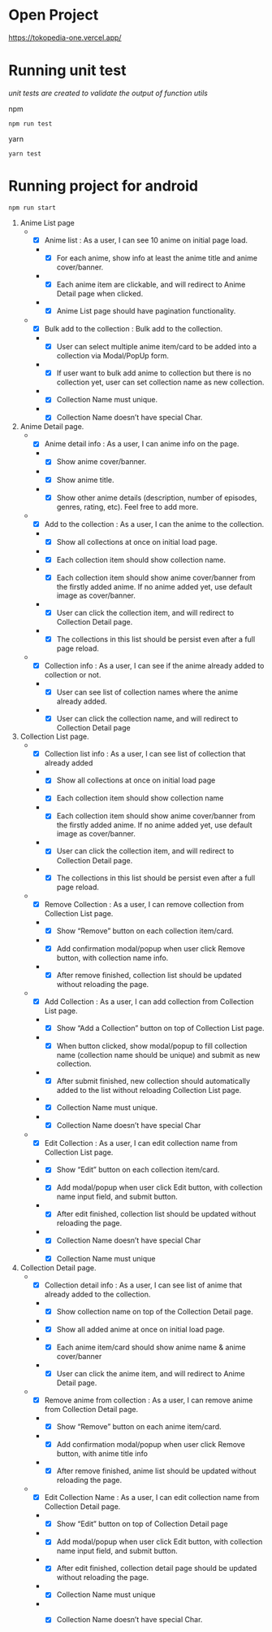 # Open Project
https://tokopedia-one.vercel.app/

# Running unit test 

*unit tests are created to validate the output of function utils*

npm
```
npm run test
```

yarn
```
yarn test
```

# Running project for android
```
npm run start
```


1. Anime List page
    * - [x] Anime list : As a user, I can see 10 anime on initial page load.
       * - [x]  For each anime, show info at least the anime title and anime cover/banner.
       * - [x] Each anime item are clickable, and will redirect to Anime Detail page when clicked.
       * - [x] Anime List page should have pagination functionality.
   
    * - [x] Bulk add to the collection : Bulk add to the collection.
       * - [x] User can select multiple anime item/card to be added into a collection via Modal/PopUp form.
       * - [x] If user want to bulk add anime to collection but there is no collection yet, user can set collection name as new collection.
       * - [x] Collection Name must unique.
       * - [x] Collection Name doesn’t have special Char.
 
2. Anime Detail page.
    * - [x] Anime detail info : As a user, I can anime info on the page.
       * - [x] Show anime cover/banner.
       * - [x] Show anime title.
       * - [x] Show other anime details (description, number of episodes, genres, rating, etc). Feel free to add more.

    * - [x] Add to the collection : As a user, I can the anime to the collection.
       * - [x] Show all collections at once on initial load page.
       * - [x] Each collection item should show collection name.
       * - [x] Each collection item should show anime cover/banner from the firstly added anime. If no anime added yet, use default image as cover/banner. 
       * - [x] User can click the collection item, and will redirect to Collection Detail page.
       * - [x] The collections in this list should be persist even after a full page reload.
    
    * - [x] Collection info : As a user, I can see if the anime already added to collection or not.
       * - [x] User can see list of collection names where the anime already added.
       * - [x] User can click the collection name, and will redirect to Collection Detail page

3. Collection List page.
     * - [x] Collection list info : As a user, I can see list of collection that already added
       * - [x] Show all collections at once on initial load page
       * - [x] Each collection item should show collection name
       * - [x] Each collection item should show anime cover/banner from the firstly added anime. If no anime added yet, use default image as cover/banner.
       * - [x] User can click the collection item, and will redirect to Collection Detail page.
       * - [x] The collections in this list should be persist even after a full page reload.     

    * - [x] Remove Collection : As a user, I can remove collection from Collection List page.
       * - [x] Show “Remove” button on each collection item/card.
       * - [x] Add confirmation modal/popup when user click Remove button, with collection name info.
       * - [x] After remove finished, collection list should be updated without reloading the page.

    * - [x] Add Collection : As a user, I can add collection from Collection List page.
       * - [x] Show “Add a Collection” button on top of Collection List page.
       * - [x] When button clicked, show modal/popup to fill collection name (collection name should be unique) and submit as new collection.
       * - [x] After submit finished, new collection should automatically added to the list without reloading Collection List page.
       * - [x] Collection Name must unique.
       * - [x] Collection Name doesn’t have special Char

    * - [x] Edit Collection : As a user, I can edit collection name from Collection List page.
       * - [x] Show “Edit” button on each collection item/card.
       * - [x] Add modal/popup when user click Edit button, with collection name input field, and submit button.
       * - [x] After edit finished, collection list should be updated without reloading the page.
       * - [x] Collection Name doesn’t have special Char
       * - [x] Collection Name must unique

4. Collection Detail page.
    * - [x] Collection detail info : As a user, I can see list of anime that already added to the collection.
       * - [x] Show collection name on top of the Collection Detail page.
       * - [x] Show all added anime at once on initial load page.
       * - [x] Each anime item/card should show anime name & anime cover/banner
       * - [x] User can click the anime item, and will redirect to Anime Detail page.

    * - [x] Remove anime from collection : As a user, I can remove anime from Collection Detail page.
       * - [x] Show “Remove” button on each anime item/card.
       * - [x] Add confirmation modal/popup when user click Remove button, with anime title info
       * - [x] After remove finished, anime list should be updated without reloading the page.

    * - [x] Edit Collection Name : As a user, I can edit collection name from Collection Detail page.
       * - [x] Show “Edit” button on top of Collection Detail page
       * - [x] Add modal/popup when user click Edit button, with collection name input field, and submit button.
       * - [x] After edit finished, collection detail page should be updated without reloading the page.
       * - [x] Collection Name must unique
       * - [x] Collection Name doesn’t have special Char.
   
   
   
   
   
   
   
   
   
   
   
      
